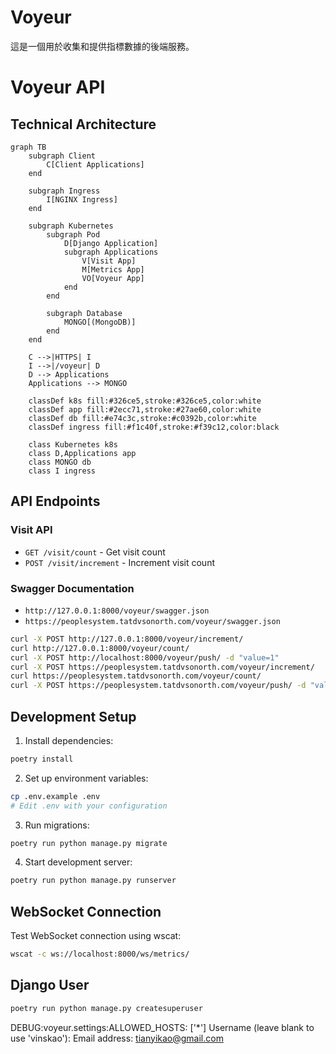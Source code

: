# Voyeur

這是一個用於收集和提供指標數據的後端服務。

# Voyeur API

## Technical Architecture

```mermaid
graph TB
    subgraph Client
        C[Client Applications]
    end

    subgraph Ingress
        I[NGINX Ingress]
    end

    subgraph Kubernetes
        subgraph Pod
            D[Django Application]
            subgraph Applications
                V[Visit App]
                M[Metrics App]
                VO[Voyeur App]
            end
        end
        
        subgraph Database
            MONGO[(MongoDB)]
        end
    end

    C -->|HTTPS| I
    I -->|/voyeur| D
    D --> Applications
    Applications --> MONGO

    classDef k8s fill:#326ce5,stroke:#326ce5,color:white
    classDef app fill:#2ecc71,stroke:#27ae60,color:white
    classDef db fill:#e74c3c,stroke:#c0392b,color:white
    classDef ingress fill:#f1c40f,stroke:#f39c12,color:black

    class Kubernetes k8s
    class D,Applications app
    class MONGO db
    class I ingress
```

## API Endpoints

### Visit API
- `GET /visit/count` - Get visit count
- `POST /visit/increment` - Increment visit count

### Swagger Documentation
- `http://127.0.0.1:8000/voyeur/swagger.json`
- `https://peoplesystem.tatdvsonorth.com/voyeur/swagger.json`

```bash
curl -X POST http://127.0.0.1:8000/voyeur/increment/
curl http://127.0.0.1:8000/voyeur/count/
curl -X POST http://localhost:8000/voyeur/push/ -d "value=1"
curl -X POST https://peoplesystem.tatdvsonorth.com/voyeur/increment/
curl https://peoplesystem.tatdvsonorth.com/voyeur/count/
curl -X POST https://peoplesystem.tatdvsonorth.com/voyeur/push/ -d "value=1"
```

## Development Setup

1. Install dependencies:
```bash
poetry install
```

2. Set up environment variables:
```bash
cp .env.example .env
# Edit .env with your configuration
```

3. Run migrations:
```bash
poetry run python manage.py migrate
```

4. Start development server:
```bash
poetry run python manage.py runserver
```


## WebSocket Connection

Test WebSocket connection using wscat:
```bash
wscat -c ws://localhost:8000/ws/metrics/
```

## Django User
```bash
poetry run python manage.py createsuperuser
```

DEBUG:voyeur.settings:ALLOWED_HOSTS: ['*']
Username (leave blank to use 'vinskao'): 
Email address: tianyikao@gmail.com
